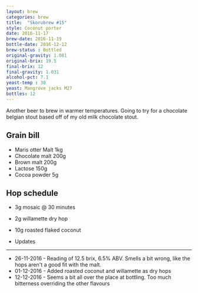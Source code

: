 ```yaml
---
layout: brew
categories: brew
title:  "Skorubrew #15"
style: Coconut porter
date: 2016-11-17
brew-date: 2016-11-19
bottle-date: 2016-12-12
brew-status : Bottled
original-gravity: 1.081
original-brix: 19.5
final-brix: 12
final-gravity: 1.031
alcohol-pct: 7.1
yeast-temp : 30 
yeast: Mangrove jacks M27
bottles: 12
---
```


Another beer to brew in warmer temperatures. Going to try for a chocolate belgian stout based off of my old milk chocolate stout.


Grain bill
-----

* Maris otter Malt 1kg
* Chocolate malt 200g
* Brown malt 200g
* Lactose 150g
* Cocoa powder 5g

Hop schedule
--------

* 3g mosaic @ 30 minutes
* 2g willamette dry hop
* 10g roasted flaked coconut

* Updates
-----

* 26-11-2016 - Reading of 12.5 brix, 6.5% ABV. Smells a bit wrong, like the hops aren't a good fit with the malt.
* 01-12-2016 - Added roasted coconut and willamette as dry hops
* 12-12-2016 - Seems a bit all over the place at bottling. Too much bitterness overriding the other flavours